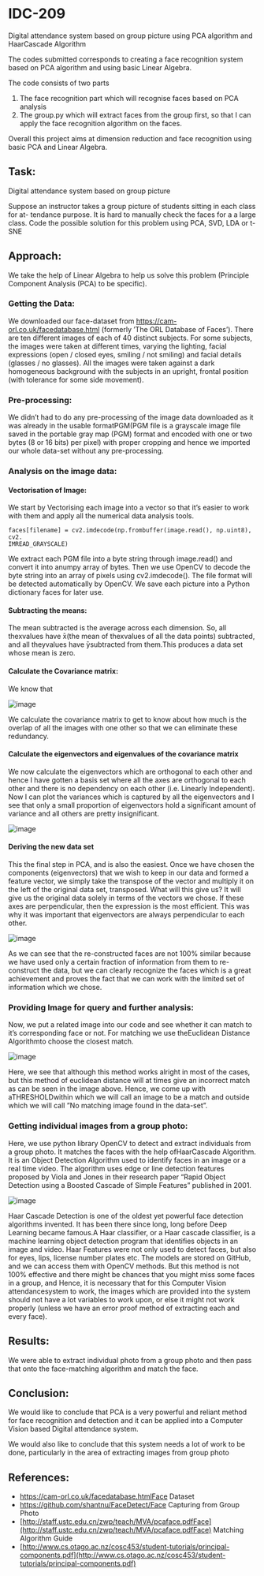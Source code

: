 # IDC-209
Digital attendance system based on group picture using PCA algorithm and HaarCascade Algorithm 


The codes submitted corresponds to creating a face recognition system based on PCA algorithm 
and using basic Linear Algebra. 

The code consists of two parts 
1) The face recognition part which will recognise faces based on PCA analysis
2) The group.py which will extract faces from the group first, so that I can apply the face recognition algorithm on the faces.

Overall this project aims at dimension reduction and face recognition using basic PCA and Linear Algebra. 


## Task:

Digital attendance system based on group picture

Suppose an instructor takes a group picture of students sitting in each class for at-
tendance purpose. It is hard to manually check the faces for a a large class. Code the
possible solution for this problem using PCA, SVD, LDA or t-SNE

## Approach:

We take the help of Linear Algebra to help us solve this problem (Principle Component Analysis
(PCA) to be specific).

###  Getting the Data:

We downloaded our face-dataset from https://cam-orl.co.uk/facedatabase.html (formerly ’The
ORL Database of Faces’). There are ten different images of each of 40 distinct subjects. For
some subjects, the images were taken at different times, varying the lighting, facial expressions (open
/ closed eyes, smiling / not smiling) and facial details (glasses / no glasses). All the images were
taken against a dark homogeneous background with the subjects in an upright, frontal position (with
tolerance for some side movement).

### Pre-processing:

We didn’t had to do any pre-processing of the image data downloaded as it was already in the usable
formatPGM(PGM file is a grayscale image file saved in the portable gray map (PGM) format and
encoded with one or two bytes (8 or 16 bits) per pixel) with proper cropping and hence we imported
our whole data-set without any pre-processing.


### Analysis on the image data:

####  Vectorisation of Image:

We start by Vectorising each image into a vector so that it’s easier to work with them and apply all
the numerical data analysis tools.

```
faces[filename] = cv2.imdecode(np.frombuffer(image.read(), np.uint8), cv2.
IMREAD_GRAYSCALE)
```

We extract each PGM file into a byte string through image.read() and convert it into anumpy
array of bytes. Then we use OpenCV to decode the byte string into an array of pixels using
cv2.imdecode(). The file format will be detected automatically by OpenCV. We save each picture
into a Python dictionary faces for later use.

####  Subtracting the means:

The mean subtracted is the average across each dimension. So, all thexvalues have ̄x(the mean of
thexvalues of all the data points) subtracted, and all theyvalues have ̄ysubtracted from them.This
produces a data set whose mean is zero.

####  Calculate the Covariance matrix:


We know that

![image](https://user-images.githubusercontent.com/66754219/221323600-f99923cd-d9d4-4bdf-ab57-722c4650064e.png)


We calculate the covariance matrix to get to know about how much is the overlap of all the images
with one other so that we can eliminate these redundancy.

####  Calculate the eigenvectors and eigenvalues of the covariance matrix

We now calculate the eigenvectors which are orthogonal to each other and hence I have gotten a
basis set where all the axes are orthogonal to each other and there is no dependency on each other
(i.e. Linearly Independent). Now I can plot the variances which is captured by all the eigenvectors
and I see that only a small proportion of eigenvectors hold a significant amount of variance and all
others are pretty insignificant.



![image](https://user-images.githubusercontent.com/66754219/221322238-295b9d99-38c9-47e7-8915-40659e556102.png)


####  Deriving the new data set

This the final step in PCA, and is also the easiest. Once we have chosen the components (eigenvectors)
that we wish to keep in our data and formed a feature vector, we simply take the transpose of the
vector and multiply it on the left of the original data set, transposed.
What will this give us? It will give us the original data solely in terms of the vectors we chose.
If these axes are perpendicular, then the expression is the most efficient. This was why it was
important that eigenvectors are always perpendicular to each other.


![image](https://user-images.githubusercontent.com/66754219/221322433-f17e790f-7d66-47b3-b349-68f05d9bac8b.png)


As we can see that the re-constructed faces are not 100% similar because we have used only a
certain fraction of information from them to re-construct the data, but we can clearly recognize the
faces which is a great achievement and proves the fact that we can work with the limited set of
information which we chose.

###  Providing Image for query and further analysis:

Now, we put a related image into our code and see whether it can match to it’s corresponding face
or not.
For matching we use theEuclidean Distance Algorithmto choose the closest match.


![image](https://user-images.githubusercontent.com/66754219/221322549-3f2dab2f-3690-48de-ba43-e5fb31417094.png)


Here, we see that although this method works alright in most of the cases, but this method of
euclidean distance will at times give an incorrect match as can be seen in the image above. Hence,
we come up with aTHRESHOLDwithin which we will call an image to be a match and outside
which we will call ”No matching image found in the data-set”.

###  Getting individual images from a group photo:

Here, we use python library OpenCV to detect and extract individuals from a group photo. It
matches the faces with the help ofHaarCascade Algorithm.
It is an Object Detection Algorithm used to identify faces in an image or a real time video. The
algorithm uses edge or line detection features proposed by Viola and Jones in their research paper
“Rapid Object Detection using a Boosted Cascade of Simple Features” published in 2001.


![image](https://user-images.githubusercontent.com/66754219/221322625-10967f53-af7f-4fa3-9889-12eaf1e451f1.png)



Haar Cascade Detection is one of the oldest yet powerful face detection algorithms invented. It has
been there since long, long before Deep Learning became famous.A Haar classifier, or a Haar cascade classifier, is a machine learning object detection program that identifies objects in an image and video. Haar Features were not only used to detect faces, but also for eyes, lips, license number plates etc. The models are stored on GitHub,
and we can access them with OpenCV methods. But this method is not 100% effective and there might be chances that you might miss some faces in a group, and Hence, it is necessary that for this
Computer Vision attendancesystem to work, the images which are provided into the system
should not have a lot variables to work upon, or else it might not work properly (unless we have an
error proof method of extracting each and every face).

##  Results:

We were able to extract individual photo from a group photo and then pass that onto
the face-matching algorithm and match the face.

##  Conclusion:

We would like to conclude that PCA is a very powerful and reliant method for face recognition and
detection and it can be applied into a Computer Vision based Digital attendance system.

We would also like to conclude that this system needs a lot of work to be done, particularly in
the area of extracting images from group photo

##  References:

- https://cam-orl.co.uk/facedatabase.htmlFace Dataset
- https://github.com/shantnu/FaceDetect/Face Capturing from Group Photo
- [http://staff.ustc.edu.cn/zwp/teach/MVA/pcaface.pdfFace](http://staff.ustc.edu.cn/zwp/teach/MVA/pcaface.pdfFace) Matching Algorithm Guide
- [http://www.cs.otago.ac.nz/cosc453/student-tutorials/principal-components.pdf](http://www.cs.otago.ac.nz/cosc453/student-tutorials/principal-components.pdf)



